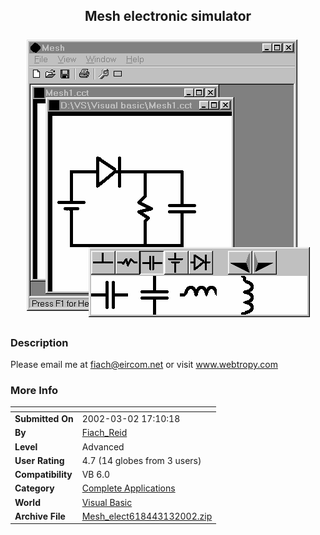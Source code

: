 ﻿<div align="center">

## Mesh electronic simulator

<img src="PIC20023131113216683.gif">
</div>

### Description

Please email me at fiach@eircom.net or visit www.webtropy.com
 
### More Info
 


<span>             |<span>
---                |---
**Submitted On**   |2002-03-02 17:10:18
**By**             |[Fiach\_Reid](https://github.com/Planet-Source-Code/PSCIndex/blob/master/ByAuthor/fiach-reid.md)
**Level**          |Advanced
**User Rating**    |4.7 (14 globes from 3 users)
**Compatibility**  |VB 6\.0
**Category**       |[Complete Applications](https://github.com/Planet-Source-Code/PSCIndex/blob/master/ByCategory/complete-applications__1-27.md)
**World**          |[Visual Basic](https://github.com/Planet-Source-Code/PSCIndex/blob/master/ByWorld/visual-basic.md)
**Archive File**   |[Mesh\_elect618443132002\.zip](https://github.com/Planet-Source-Code/fiach-reid-mesh-electronic-simulator__1-32649/archive/master.zip)









